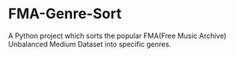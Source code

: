 # FMA-Genre-Sort
A Python project which sorts the popular FMA(Free Music Archive) Unbalanced Medium Dataset into specific genres.
